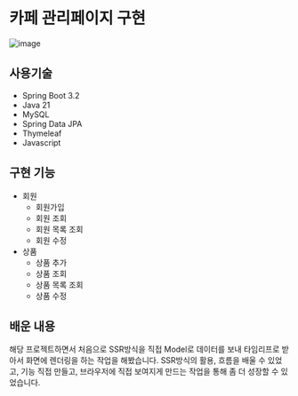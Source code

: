 #   카페 관리페이지 구현
![image](https://github.com/DongYeopMe/adminpage/assets/70151275/c7ca1293-2fb1-4b85-928b-4e95cebf77ca)

## 사용기술
- Spring Boot 3.2
- Java 21
- MySQL
- Spring Data JPA
- Thymeleaf
- Javascript

## 구현 기능
- 회원
  - 회원가입
  - 회원 조회
  - 회원 목록 조회
  - 회원 수정
- 상품
  - 상품 추가
  - 상품 조회
  - 상품 목록 조회
  - 상품 수정


## 배운 내용
해당 프로젝트하면서 처음으로 SSR방식을 직접 Model로 데이터를 보내 타임리프로 받아서 화면에 렌더링을 하는 작업을 해봤습니다.
SSR방식의 활용, 흐름을 배울 수 있었고, 기능 직접 만들고, 브라우저에 직접 보여지게 만드는 작업을 통해 좀 더 성장할 수 있었습니다.
